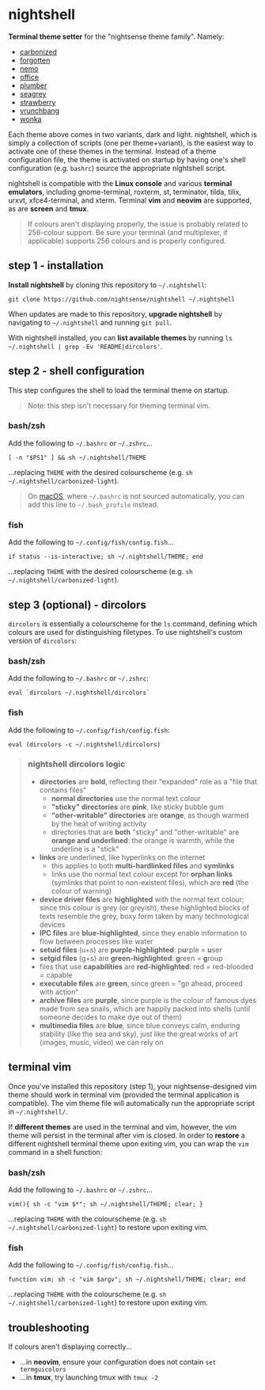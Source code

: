 # nightshell

**Terminal theme setter** for the "nightsense theme family". Namely:

- [carbonized](https://github.com/nightsense/carbonized)
- [forgotten](https://github.com/nightsense/forgotten)
- [nemo](https://github.com/nightsense/nemo)
- [office](https://github.com/nightsense/office)
- [plumber](https://github.com/nightsense/plumber)
- [seagrey](https://github.com/nightsense/seagrey)
- [strawberry](https://github.com/nightsense/strawberry)
- [vrunchbang](https://github.com/nightsense/vrunchbang)
- [wonka](https://github.com/nightsense/wonka)

Each theme above comes in two variants, dark and light. nightshell, which is simply a collection of scripts (one per theme+variant), is the easiest way to activate one of these themes in the terminal. Instead of a theme configuration file, the theme is activated on startup by having one's shell configuration (e.g. `bashrc`) source the appropriate nightshell script.

nightshell is compatible with the **Linux console** and various **terminal emulators**, including gnome-terminal, roxterm, st, terminator, tilda, tilix, urxvt, xfce4-terminal, and xterm. Terminal **vim** and **neovim** are supported, as are **screen** and **tmux**.

> If colours aren't displaying properly, the issue is probably related to 256-colour support. Be sure your terminal (and multiplexer, if applicable) supports 256 colours and is properly configured.


## step 1 - installation

**Install nightshell** by cloning this repository to `~/.nightshell`:

```
git clone https://github.com/nightsense/nightshell ~/.nightshell
```

When updates are made to this repository, **upgrade nightshell** by navigating to `~/.nightshell` and running `git pull`.

With nightshell installed, you can **list available themes** by running `ls ~/.nightshell | grep -Ev 'README|dircolors'`.

## step 2 - shell configuration

This step configures the shell to load the terminal theme on startup.

> Note: this step isn't necessary for theming terminal vim.

### bash/zsh

Add the following to `~/.bashrc` or `~/.zshrc`...

```
[ -n "$PS1" ] && sh ~/.nightshell/THEME
```

...replacing `THEME` with the desired colourscheme (e.g. `sh ~/.nightshell/carbonized-light`).

> On [macOS](http://hayne.net/MacDev/Notes/unixFAQ.html#shellStartup), where `~/.bashrc` is not sourced automatically, you can add this line to `~/.bash_profile` instead.

### fish

Add the following to `~/.config/fish/config.fish`...

```
if status --is-interactive; sh ~/.nightshell/THEME; end
```

...replacing `THEME` with the desired colourscheme (e.g. `sh ~/.nightshell/carbonized-light`).

## step 3 (optional) - dircolors

`dircolors` is essentially a colourscheme for the `ls` command, defining which colours are used for distinguishing filetypes.  To use nightshell's custom version of `dircolors`:

### bash/zsh

Add the following to `~/.bashrc` or `~/.zshrc`:

```
eval `dircolors ~/.nightshell/dircolors`
```

### fish

Add the following to `~/.config/fish/config.fish`:

```
eval (dircolors -c ~/.nightshell/dircolors)
```

> ### nightshell dircolors logic
>
> - **directories** are **bold**, reflecting their "expanded" role as a "file that contains files"
>   - **normal directories** use the normal text colour
>   - **"sticky" directories** are **pink**, like sticky bubble gum
>   - **"other-writable" directories** are **orange**, as though warmed by the heat of writing activity
>   - directories that are **both** "sticky" and "other-writable" are **orange and underlined**: the orange is warmth, while the underline is a "stick"
> - **links** are underlined, like hyperlinks on the internet
>   - this applies to both **multi-hardlinked files** and **symlinks**
>   - links use the normal text colour except for **orphan links** (symlinks that point to non-existent files), which are **red** (the colour of warning)
> - **device driver files** are **highlighted** with the normal text colour; since this colour is grey (or greyish), these highlighted blocks of texts resemble the grey, boxy form taken by many technological devices
> - **IPC files** are **blue-highlighted**, since they enable information to flow between processes like water
> - **setuid files** (u+s) are **purple-highlighted**: p**u**rple = **u**ser
> - **setgid files** (g+s) are **green-highlighted**: **g**reen = **g**roup
> - files that use **capabilities** are **red-highlighted**: red = red-blooded = capable
> - **executable files** are **green**, since green = "go ahead, proceed with action"
> - **archive files** are **purple**, since purple is the colour of famous dyes made from sea snails, which are happily packed into shells (until someone decides to make dye out of them)
> - **multimedia files** are **blue**, since blue conveys calm, enduring stability (like the sea and sky), just like the great works of art (images, music, video) we can rely on

## terminal vim

Once you've installed this repository (step 1), your nightsense-designed vim theme should work in terminal vim (provided the terminal application is compatible). The vim theme file will automatically run the appropriate script in `~/.nightshell/`.

If **different themes** are used in the terminal and vim, however, the vim theme will persist in the terminal after vim is closed. In order to **restore** a different nightshell terminal theme upon exiting vim, you can wrap the `vim` command in a shell function:

### bash/zsh

Add the following to `~/.bashrc` or `~/.zshrc`...

```
vim(){ sh -c "vim $*"; sh ~/.nightshell/THEME; clear; }
```

...replacing `THEME` with the colourscheme (e.g. `sh ~/.nightshell/carbonized-light`) to restore upon exiting vim.

### fish

Add the following to `~/.config/fish/config.fish`...

```
function vim; sh -c "vim $argv"; sh ~/.nightshell/THEME; clear; end
```

...replacing `THEME` with the colourscheme (e.g. `sh ~/.nightshell/carbonized-light`) to restore upon exiting vim.

## troubleshooting

If colours aren't displaying correctly...

- ...in **neovim**, ensure your configuration does not contain `set termguicolors`
- ...in **tmux**, try launching tmux with `tmux -2`
